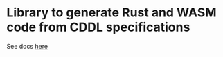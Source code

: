 # Library to generate Rust and WASM code from CDDL specifications

See docs [here](https://dcspark.github.io/cddl-codegen/)
